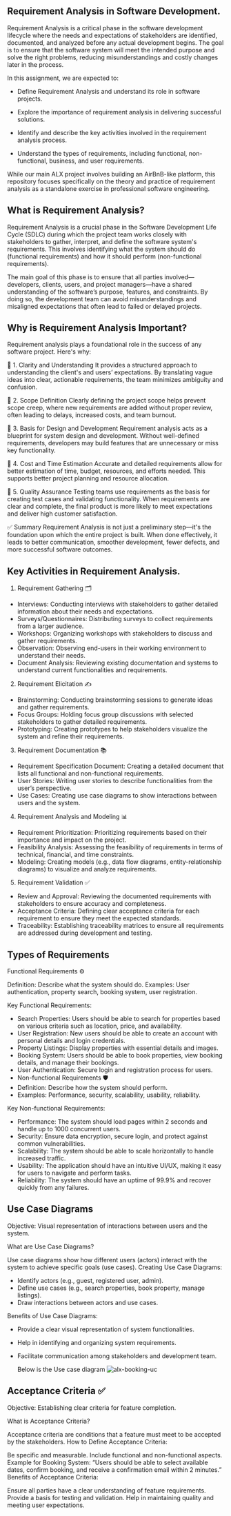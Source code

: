 ## Requirement Analysis in Software Development.

Requirement Analysis is a critical phase in the software development lifecycle where the needs and expectations of stakeholders are identified, documented, and analyzed before any actual development begins. The goal is to ensure that the software system will meet the intended purpose and solve the right problems, reducing misunderstandings and costly changes later in the process.

In this assignment, we are expected to:

* Define Requirement Analysis and understand its role in software projects.

* Explore the importance of requirement analysis in delivering successful solutions.

* Identify and describe the key activities involved in the requirement analysis process.

* Understand the types of requirements, including functional, non-functional, business, and user requirements.

While our main ALX project involves building an AirBnB-like platform, this repository focuses specifically on the theory and practice of requirement analysis as a standalone exercise in professional software engineering.



## What is Requirement Analysis?

Requirement Analysis is a crucial phase in the Software Development Life Cycle (SDLC) during which the project team works closely with stakeholders to gather, interpret, and define the software system's requirements. This involves identifying what the system should do (functional requirements) and how it should perform (non-functional requirements).

The main goal of this phase is to ensure that all parties involved—developers, clients, users, and project managers—have a shared understanding of the software’s purpose, features, and constraints. By doing so, the development team can avoid misunderstandings and misaligned expectations that often lead to failed or delayed projects.


## Why is Requirement Analysis Important?

Requirement analysis plays a foundational role in the success of any software project. Here's why:

🔹 1. Clarity and Understanding
It provides a structured approach to understanding the client's and users’ expectations. By translating vague ideas into clear, actionable requirements, the team minimizes ambiguity and confusion.

🔹 2. Scope Definition
Clearly defining the project scope helps prevent scope creep, where new requirements are added without proper review, often leading to delays, increased costs, and team burnout.

🔹 3. Basis for Design and Development
Requirement analysis acts as a blueprint for system design and development. Without well-defined requirements, developers may build features that are unnecessary or miss key functionality.

🔹 4. Cost and Time Estimation
Accurate and detailed requirements allow for better estimation of time, budget, resources, and efforts needed. This supports better project planning and resource allocation.

🔹 5. Quality Assurance
Testing teams use requirements as the basis for creating test cases and validating functionality. When requirements are clear and complete, the final product is more likely to meet expectations and deliver high customer satisfaction.

✅ Summary
Requirement Analysis is not just a preliminary step—it's the foundation upon which the entire project is built. When done effectively, it leads to better communication, smoother development, fewer defects, and more successful software outcomes.



## Key Activities in Requirement Analysis.

1. Requirement Gathering 🗂️
* Interviews: Conducting interviews with stakeholders to gather detailed information about their needs and expectations.
* Surveys/Questionnaires: Distributing surveys to collect requirements from a larger audience.
* Workshops: Organizing workshops with stakeholders to discuss and gather requirements.
* Observation: Observing end-users in their working environment to understand their needs.
* Document Analysis: Reviewing existing documentation and systems to understand current functionalities and requirements.
  
2. Requirement Elicitation ✍️
* Brainstorming: Conducting brainstorming sessions to generate ideas and gather requirements.
* Focus Groups: Holding focus group discussions with selected stakeholders to gather detailed requirements.
* Prototyping: Creating prototypes to help stakeholders visualize the system and refine their requirements.
  
3. Requirement Documentation 📚
* Requirement Specification Document: Creating a detailed document that lists all functional and non-functional requirements.
* User Stories: Writing user stories to describe functionalities from the user’s perspective.
* Use Cases: Creating use case diagrams to show interactions between users and the system.
  
4. Requirement Analysis and Modeling 📊
* Requirement Prioritization: Prioritizing requirements based on their importance and impact on the project.
* Feasibility Analysis: Assessing the feasibility of requirements in terms of technical, financial, and time constraints.
* Modeling: Creating models (e.g., data flow diagrams, entity-relationship diagrams) to visualize and analyze requirements.
  
5. Requirement Validation ✅
* Review and Approval: Reviewing the documented requirements with stakeholders to ensure accuracy and completeness.
* Acceptance Criteria: Defining clear acceptance criteria for each requirement to ensure they meet the expected standards.
* Traceability: Establishing traceability matrices to ensure all requirements are addressed during development and testing.

## Types of Requirements

Functional Requirements ⚙️

Definition: Describe what the system should do.
Examples: User authentication, property search, booking system, user registration.

Key Functional Requirements:

* Search Properties: Users should be able to search for properties based on various criteria such as location, price, and availability.
* User Registration: New users should be able to create an account with personal details and login credentials.
* Property Listings: Display properties with essential details and images.
* Booking System: Users should be able to book properties, view booking details, and manage their bookings.
* User Authentication: Secure login and registration process for users.
* Non-functional Requirements 🛡️
* Definition: Describe how the system should perform.
* Examples: Performance, security, scalability, usability, reliability.

Key Non-functional Requirements:

* Performance: The system should load pages within 2 seconds and handle up to 1000 concurrent users.
* Security: Ensure data encryption, secure login, and protect against common vulnerabilities.
* Scalability: The system should be able to scale horizontally to handle increased traffic.
* Usability: The application should have an intuitive UI/UX, making it easy for users to navigate and perform tasks.
* Reliability: The system should have an uptime of 99.9% and recover quickly from any failures.

## Use Case Diagrams
Objective: Visual representation of interactions between users and the system.

What are Use Case Diagrams?

Use case diagrams show how different users (actors) interact with the system to achieve specific goals (use cases).
Creating Use Case Diagrams:

* Identify actors (e.g., guest, registered user, admin).
* Define use cases (e.g., search properties, book property, manage listings).
* Draw interactions between actors and use cases.
  
Benefits of Use Case Diagrams:

* Provide a clear visual representation of system functionalities.
* Help in identifying and organizing system requirements.
* Facilitate communication among stakeholders and development team.

  Below is the Use case diagram
![alx-booking-uc](https://github.com/user-attachments/assets/ccf3d439-878b-4ad5-bf17-80c7b228a4c7)

## Acceptance Criteria ✅
Objective: Establishing clear criteria for feature completion.

What is Acceptance Criteria?

Acceptance criteria are conditions that a feature must meet to be accepted by the stakeholders.
How to Define Acceptance Criteria:

Be specific and measurable.
Include functional and non-functional aspects.
Example for Booking System: “Users should be able to select available dates, confirm booking, and receive a confirmation email within 2 minutes.”
Benefits of Acceptance Criteria:

Ensure all parties have a clear understanding of feature requirements.
Provide a basis for testing and validation.
Help in maintaining quality and meeting user expectations.
